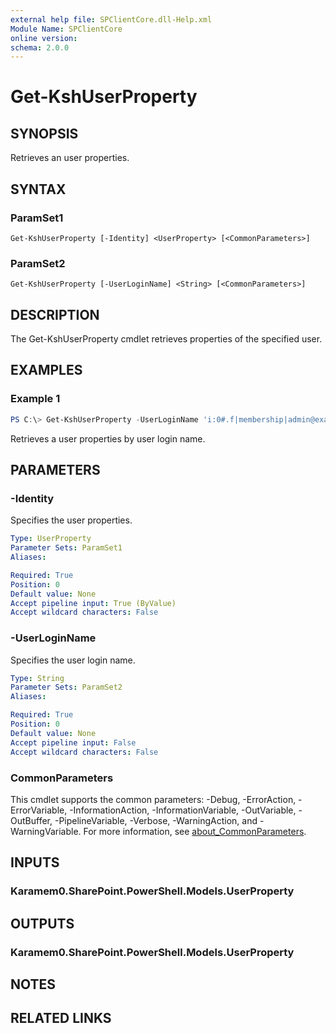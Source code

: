 ```yaml
---
external help file: SPClientCore.dll-Help.xml
Module Name: SPClientCore
online version:
schema: 2.0.0
---
```


# Get-KshUserProperty

## SYNOPSIS
Retrieves an user properties.

## SYNTAX

### ParamSet1
```
Get-KshUserProperty [-Identity] <UserProperty> [<CommonParameters>]
```

### ParamSet2
```
Get-KshUserProperty [-UserLoginName] <String> [<CommonParameters>]
```

## DESCRIPTION
The Get-KshUserProperty cmdlet retrieves properties of the specified user.

## EXAMPLES

### Example 1
```powershell
PS C:\> Get-KshUserProperty -UserLoginName 'i:0#.f|membership|admin@example.onmicrosoft.com'
```

Retrieves a user properties by user login name.

## PARAMETERS

### -Identity
Specifies the user properties.

```yaml
Type: UserProperty
Parameter Sets: ParamSet1
Aliases:

Required: True
Position: 0
Default value: None
Accept pipeline input: True (ByValue)
Accept wildcard characters: False
```

### -UserLoginName
Specifies the user login name.

```yaml
Type: String
Parameter Sets: ParamSet2
Aliases:

Required: True
Position: 0
Default value: None
Accept pipeline input: False
Accept wildcard characters: False
```

### CommonParameters
This cmdlet supports the common parameters: -Debug, -ErrorAction, -ErrorVariable, -InformationAction, -InformationVariable, -OutVariable, -OutBuffer, -PipelineVariable, -Verbose, -WarningAction, and -WarningVariable. For more information, see [about_CommonParameters](http://go.microsoft.com/fwlink/?LinkID=113216).

## INPUTS

### Karamem0.SharePoint.PowerShell.Models.UserProperty

## OUTPUTS

### Karamem0.SharePoint.PowerShell.Models.UserProperty

## NOTES

## RELATED LINKS

